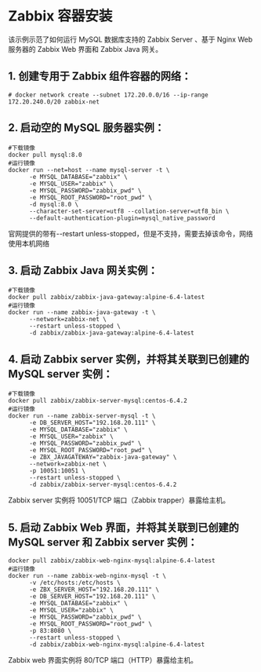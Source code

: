 # Zabbix 容器安装

该示例示范了如何运行 MySQL 数据库支持的 Zabbix Server 、基于 Nginx Web 服务器的 Zabbix Web 界面和 Zabbix Java 网关。

## 1. 创建专用于 Zabbix 组件容器的网络：

```shell
# docker network create --subnet 172.20.0.0/16 --ip-range 172.20.240.0/20 zabbix-net
```

## 2. 启动空的 MySQL 服务器实例：

```shell
#下载镜像
docker pull mysql:8.0
#运行镜像
docker run --net=host --name mysql-server -t \
      -e MYSQL_DATABASE="zabbix" \
      -e MYSQL_USER="zabbix" \
      -e MYSQL_PASSWORD="zabbix_pwd" \
      -e MYSQL_ROOT_PASSWORD="root_pwd" \
      -d mysql:8.0 \
      --character-set-server=utf8 --collation-server=utf8_bin \
      --default-authentication-plugin=mysql_native_password
```

官网提供的带有--restart unless-stopped，但是不支持，需要去掉该命令，网络使用本机网络

## 3. 启动 Zabbix Java 网关实例：

```shell
#下载镜像
docker pull zabbix/zabbix-java-gateway:alpine-6.4-latest
#运行镜像
docker run --name zabbix-java-gateway -t \
      --network=zabbix-net \
      --restart unless-stopped \
      -d zabbix/zabbix-java-gateway:alpine-6.4-latest
```

## 4. 启动 Zabbix server 实例，并将其关联到已创建的 MySQL server 实例：

```shell
#下载镜像
docker pull zabbix/zabbix-server-mysql:centos-6.4.2
#运行镜像
docker run --name zabbix-server-mysql -t \
      -e DB_SERVER_HOST="192.168.20.111" \
      -e MYSQL_DATABASE="zabbix" \
      -e MYSQL_USER="zabbix" \
      -e MYSQL_PASSWORD="zabbix_pwd" \
      -e MYSQL_ROOT_PASSWORD="root_pwd" \
      -e ZBX_JAVAGATEWAY="zabbix-java-gateway" \
      --network=zabbix-net \
      -p 10051:10051 \
      --restart unless-stopped \
      -d zabbix/zabbix-server-mysql:centos-6.4.2
```

Zabbix server 实例将 10051/TCP 端口（Zabbix trapper）暴露给主机。

## 5. 启动 Zabbix Web 界面，并将其关联到已创建的 MySQL server 和 Zabbix server 实例：

```shell
docker pull zabbix/zabbix-web-nginx-mysql:alpine-6.4-latest
#运行镜像
docker run --name zabbix-web-nginx-mysql -t \
      -v /etc/hosts:/etc/hosts \
      -e ZBX_SERVER_HOST="192.168.20.111" \
      -e DB_SERVER_HOST="192.168.20.111" \
      -e MYSQL_DATABASE="zabbix" \
      -e MYSQL_USER="zabbix" \
      -e MYSQL_PASSWORD="zabbix_pwd" \
      -e MYSQL_ROOT_PASSWORD="root_pwd" \
      -p 83:8080 \
      --restart unless-stopped \
      -d zabbix/zabbix-web-nginx-mysql:alpine-6.4-latest
```

Zabbix web 界面实例将 80/TCP 端口（HTTP）暴露给主机。